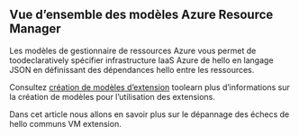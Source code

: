 

## <a name="overview-of-azure-resource-manager-templates"></a>Vue d’ensemble des modèles Azure Resource Manager
Les modèles de gestionnaire de ressources Azure vous permet de toodeclaratively spécifier infrastructure IaaS Azure de hello en langage JSON en définissant des dépendances hello entre les ressources.

Consultez [création de modèles d’extension](../articles/virtual-machines/windows/template-description.md?toc=%2fazure%2fvirtual-machines%2fwindows%2ftoc.json) toolearn plus d’informations sur la création de modèles pour l’utilisation des extensions.

Dans cet article nous allons en savoir plus sur le dépannage des échecs de hello communs VM extension.


